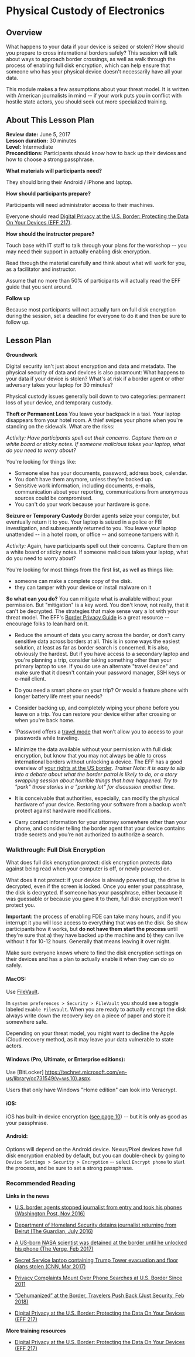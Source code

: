 # Physical Custody of Electronics

## Overview

What happens to your data if your device is seized or stolen? How should you prepare to cross international borders safely? This session will talk about ways to approach border crossings, as well as walk through the process of enabling full disk encryption, which can help ensure that someone who has your physical device doesn't necessarily have all your data.

This module makes a few assumptions about your threat model. It is written with American journalists in mind -- if your work puts you in conflict with hostile state actors, you should seek out more specialized training.

## About This Lesson Plan

**Review date:** June 5, 2017  
**Lesson duration:** 30 minutes  
**Level:** Intermediate  
**Preconditions:** Participants should know how to back up their devices and how to choose a strong passphrase.

**What materials will participants need?**

They should bring their Android / iPhone and laptop.

**How should participants prepare?**

Participants will need administrator access to their machines.

Everyone should read [Digital Privacy at the U.S. Border: Protecting the Data On Your Devices (EFF 217)](https://www.eff.org/wp/digital-privacy-us-border-2017).

**How should the instructor prepare?**

Touch base with IT staff to talk through your plans for the workshop -- you may need their support in actually enabling disk encryption.   

Read through the material carefully and think about what will work for you, as a facilitator and instructor.

Assume that no more than 50% of participants will actually read the EFF guide that you sent around.

**Follow up**

Because most participants will not actually turn on full disk encryption during the session, set a deadline for everyone to do it and then be sure to follow up.

## Lesson Plan

**Groundwork**

Digital security isn't just about encryption and data and metadata. The physical security of data and devices is also paramount: What happens to your data if your device is stolen? What's at risk if a border agent or other adversary takes your laptop for 30 minutes?

Physical custody issues generally boil down to two categories: permanent loss of your device, and temporary custody.

**Theft or Permanent Loss** You leave your backpack in a taxi. Your laptop disappears from your hotel room. A thief swipes your phone when you're standing on the sidewalk. What are the risks:

*Activity: Have participants spell out their concerns. Capture them on a white board or sticky notes. If someone malicious takes your laptop, what do you need to worry about?*

You're looking for things like:  

+ Someone else has your documents, password, address book, calendar.
+ You don't have them anymore, unless they're backed up.  
+ Sensitive work information, including documents, e-mails, communication about your reporting, communications from anonymous sources could be compromised.
+ You can't do your work because your hardware is gone.

**Seizure or Temporary Custody** Border agents seize your computer, but eventually return it to you. Your laptop is seized in a police or FBI investigation, and subsequently returned to you. You leave your laptop unattended -- in a hotel room, or office -- and someone tampers with it.

*Activity:* Again, have participants spell out their concerns. Capture them on a white board or sticky notes. If someone malicious takes your laptop, what do you need to worry about?

You're looking for most things from the first list, as well as things like:
+ someone can make a complete copy of the disk.
+ they can tamper with your device or install malware on it

**So what can you do?**
You can mitigate what is available without your permission. But "mitigation" is a key word. You don't know, not really, that it can't be decrypted. The strategies that make sense vary a lot with your threat model. The EFF's [Border Privacy Guide](https://www.eff.org/wp/digital-privacy-us-border-2017) is a great resource -- encourage folks to lean hard on it.

+ Reduce the amount of data you carry across the border, or don't carry sensitive data across borders at all. This is in some ways the easiest solution, at least as far as border search is concerned. It is also, obviously the hardest. But if you have access to a secondary laptop and you're planning a trip, consider taking something other than your primary laptop to use. If you do use an alternate "travel device" and make sure that it doesn't contain your password manager, SSH keys or e-mail client.

+ Do you need a smart phone on your trip? Or would a feature phone with longer battery life meet your needs?

+ Consider backing up, and completely wiping your phone before you leave on a trip. You can restore your device either after crossing or when you're back home.

+  1Password offers a [travel mode](https://www.theverge.com/2017/5/23/15681990/1password-travel-mode-feature-added-security) that won’t allow you to access to your passwords while traveling.

+ Minimize the data available without your permission with full disk encryption, but know that you may not always be able to cross international borders without unlocking a device. The EFF has a good overview of [your rights at the US border](https://www.eff.org/wp/digital-privacy-us-border-2017#part-2). *Trainer Note: it is easy to slip into a debate about what the border patrol is likely to do, or a story swapping session about horrible things that have happened. Try to "park" those stories in a "parking lot" for discussion another time.*

+ It is conceivable that authorities, especially, can modify the physical hardware of your device. Restoring your software from a backup won't protect against hardware modifications.

+ Carry contact information for your attorney somewhere other than your phone, and consider telling the border agent that your device contains trade secrets and you're not authorized to authorize a search.

### Walkthrough: Full Disk Encryption

What does full disk encryption protect: disk encryption protects data against being read when your computer is off, or newly powered on.

What does it not protect: if your device is already powered up, the drive is decrypted, even if the screen is locked. Once you enter your passphrase, the disk is decrypted.
If someone has your passphrase, either because it was guessable or because you gave it to them, full disk encryption won't protect you.

**Important**: the process of enabling FDE can take many hours, and if you interrupt it you will lose access to everything that was on the disk. So show participants how it works, but **do not have them start the process** until they're sure that a) they have backed up the machine and b) they can live without it for 10-12 hours. Generally that means leaving it over night.

Make sure everyone knows where to find the disk encryption settings on their devices and has a plan to actually enable it when they can do so safely.


#### MacOS:

Use [FileVault](https://support.apple.com/en-us/HT204837).

In `system preferences > Security > FileVault` you should see a toggle labeled `Enable FileVault`. When you are ready to actually encrypt the disk always write down the recovery key on a piece of paper and store it somewhere safe.

Depending on your threat model, you might want to decline the Apple iCloud recovery method, as it may leave your data vulnerable to state actors.

#### Windows (Pro, Ultimate, or Enterprise editions):

Use [BitLocker] <https://technet.microsoft.com/en-us/library/cc731549(v=ws.10).aspx>.

Users that only have  Windows "Home edition" can look into Veracrypt.

#### iOS:

iOS has built-in device encryption ([see page 10](https://www.apple.com/business/docs/iOS_Security_Guide.pdf)) -- but it is only as good as your passphrase.  

#### Android:

Options will depend on the Android device. Nexus/Pixel devices have full disk encryption enabled by default, but you can double-check by going to `Device Settings > Security > Encryption` -- select `Encrypt phone` to start the process, and be sure to set a strong passphrase.


### Recommended Reading

**Links in the news**

+ [U.S. border agents stopped journalist from entry and took his phones (Washington Post, Nov 2016)](https://www.washingtonpost.com/news/the-switch/wp/2016/11/30/u-s-border-agents-stopped-journalist-from-entry-and-took-his-phones/)
+ [Department of Homeland Security detains journalist returning from Beirut (The Guardian, July 2016)](https://www.theguardian.com/media/2016/jul/21/homeland-security-journalist-maria-abi-habib-detained)
+ [A US-born NASA scientist was detained at the border until he unlocked his phone (The Verge, Feb 2017)](https://www.theverge.com/2017/2/12/14583124/nasa-sidd-bikkannavar-detained-cbp-phone-search-trump-travel-ban)
+ [Secret Service laptop containing Trump Tower evacuation and floor plans stolen (CNN, Mar 2017)](http://www.cnn.com/2017/03/17/politics/missing-secret-service-laptop/index.html)
+ [Privacy Complaints Mount Over Phone Searches at U.S. Border Since 2011](https://www.nytimes.com/2017/12/22/us/politics/us-border-privacy-phone-searches.html)
+ [“Dehumanized” at the Border, Travelers Push Back (Just Security, Feb 2018)](https://www.justsecurity.org/51759/dehumanized-border-travelers-push/)

+ [Digital Privacy at the U.S. Border: Protecting the Data On Your Devices (EFF 217)](https://www.eff.org/wp/digital-privacy-us-border-2017)

**More training resources**

+ [Digital Privacy at the U.S. Border: Protecting the Data On Your Devices (EFF 217)](https://www.eff.org/wp/digital-privacy-us-border-2017)
